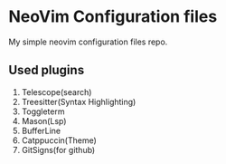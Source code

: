 # NeoVim Configuration files
My simple neovim configuration files repo.

## Used plugins
1. Telescope(search)
2. Treesitter(Syntax Highlighting)
3. Toggleterm
4. Mason(Lsp)
5. BufferLine
6. Catppuccin(Theme)
7. GitSigns(for github)
